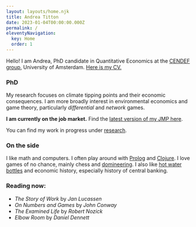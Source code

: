 ```yaml
---
layout: layouts/home.njk
title: Andrea Titton
date: 2023-01-04T00:00:00.000Z
permalink: /
eleventyNavigation:
  key: Home
  order: 1
---
```


Hello! I am Andrea, PhD candidate in Quantitative Economics at the [CENDEF group](https://cendef.uva.nl/), University of Amsterdam. [Here is my CV.](static/docs/cv-2023.pdf)

### PhD

My research focuses on climate tipping points and their economic consequences. I am more broadly interest in environmental economics and game theory, particularly *differential* and *network* games. 

**I am currently on the job market.** Find the [latest version of my JMP here](../static/docs/tipping-point.pdf).

You can find my work in progress under [research](/research).

### On the side
I like math and computers. I often play around with [Prolog](https://github.com/NoFishLikeIan/prolog-playground) and [Clojure](https://github.com/NoFishLikeIan/dietary-monitor). I love games of no chance, mainly chess and [domineering](https://webdocs.cs.ualberta.ca/~games/domineering/). I also like [hot water bottles](https://solar.lowtechmagazine.com/2022/01/the-revenge-of-the-hot-water-bottle.html) and economic history, especially history of central banking.

### Reading now:

- _The Story of Work_ by *Jan Lucassen*
- _On Numbers and Games_ by *John Conway*
- _The Examined Life_ by *Robert Nozick*
- _Elbow Room_ by *Daniel Dennett*